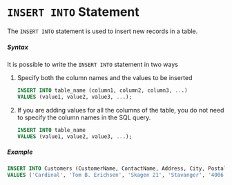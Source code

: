 # `INSERT INTO` Statement

The `INSERT INTO` statement is used to insert new records in a table.

##### Syntax

It is possible to write the `INSERT INTO` statement in two ways

1. Specify both the column names and the values to be inserted

    ```sql
    INSERT INTO table_name (column1, column2, column3, ...)
    VALUES (value1, value2, value3, ...);
    ```

2. If you are adding values for all the columns of the table, you do not need to specify the column names in the SQL query.

    ```sql
    INSERT INTO table_name
    VALUES (value1, value2, value3, ...);
    ```

##### Example

```sql
INSERT INTO Customers (CustomerName, ContactName, Address, City, PostalCode, Country)
VALUES ('Cardinal', 'Tom B. Erichsen', 'Skagen 21', 'Stavanger', '4006', 'Norway');
```
